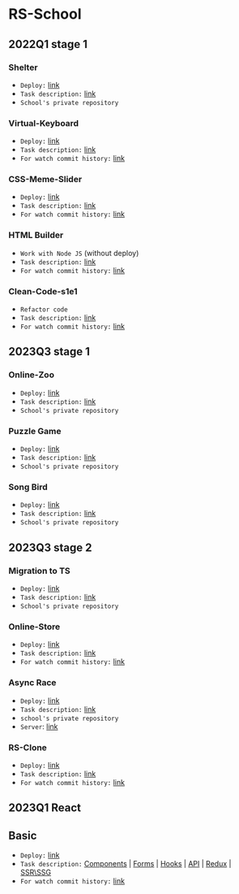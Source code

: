 # RS-School


## 2022Q1 stage 1

### Shelter
- `Deploy:` [link](https://timothy7310.github.io/RS-School/shelter/index.html)  
- `Task description:` [link](https://github.com/rolling-scopes-school/tasks/blob/master/stage1/stream1/shelter/README.md)  
- `School's private repository`

### Virtual-Keyboard
- `Deploy:` [link](https://timothy7310.github.io/RS-School/virtual-keyboard/index.html)  
- `Task description:` [link](https://github.com/rolling-scopes-school/tasks/blob/master/tasks/virtual-keyboard/virtual-keyboard-ru.md)  
- `For watch commit history:` [link](https://github.com/Timothy7310/virtual-keyboard)

### CSS-Meme-Slider
- `Deploy:` [link](https://timothy7310.github.io/RS-School/cssMemSlider/index.html)  
- `Task description:` [link](https://github.com/rolling-scopes-school/tasks/tree/master/tasks/css-meme-slider)  
- `For watch commit history:` [link](https://github.com/Timothy7310/cssMemSlider/tree/gh-pages)

### HTML Builder
- `Work with Node JS` (without deploy)  
- `Task description:` [link](https://github.com/rolling-scopes-school/tasks/tree/master/stage1/modules/html-builder)  
- `For watch commit history:` [link](https://github.com/Timothy7310/HTML-builder)

### Clean-Code-s1e1
- `Refactor code`
- `Task description:` [link](https://github.com/rolling-scopes-school/tasks/blob/master/stage1/modules/clean-code/clean-code-s1e1.md)  
- `For watch commit history:` [link](https://github.com/Timothy7310/clean-code-s1e1/tree/clean-code-s1e1)


## 2023Q3 stage 1

### Online-Zoo
- `Deploy:` [link](https://timothy7310.github.io/RS-School/online-zoo/index.html)  
- `Task description:` [link](https://github.com/rolling-scopes-school/tasks/blob/master/stage1/stream2/online-zoo/README.md)  
- `School's private repository`

### Puzzle Game
- `Deploy:` [link](https://timothy7310.github.io/RS-School/gem-puzzle/index.html)  
- `Task description:` [link](https://github.com/rolling-scopes-school/tasks/blob/master/tasks/stage-1/dom-api/codejam-the-gem-puzzle.md)  
- `School's private repository`

### Song Bird
- `Deploy:` [link](https://timothy7310.github.io/RS-School/song-bird/index.html)  
- `Task description:` [link](https://github.com/rolling-scopes-school/tasks/blob/master/tasks/songbird/songbird-2022q3.md)  
- `School's private repository`


## 2023Q3 stage 2

### Migration to TS
- `Deploy:` [link](https://timothy7310.github.io/RS-School/migration-to-ts/index.html)  
- `Task description:` [link](https://github.com/rolling-scopes-school/tasks/blob/master/tasks/migration-newip-to-ts.md)  
- `School's private repository`

### Online-Store
- `Deploy:` [link](https://timothy7310.github.io/RS-School/online-store/index.html)  
- `Task description:` [link](https://github.com/rolling-scopes-school/tasks/tree/master/tasks/online-store-team)  
- `For watch commit history:` [link](https://github.com/AndrewMotevich/online-store/tree/develop)

### Async Race
- `Deploy:` [link](https://timothy7310.github.io/RS-School/async-race/index.html)  
- `Task description:` [link](https://github.com/rolling-scopes-school/tasks/blob/master/tasks/async-race.md#cross-check)  
- `school's private repository`
- `Server`: [link](https://github.com/mikhama/async-race-api)

### RS-Clone
- `Deploy:` [link](https://effulgent-youtiao-4fc924.netlify.app/#/main)  
- `Task description:` [link](https://github.com/rolling-scopes-school/tasks/blob/master/tasks/rsclone/rsclone.md)  
- `For watch commit history:` [link](https://github.com/Timothy7310/RS-Clone/tree/develop)


## 2023Q1 React

## Basic
- `Deploy:` [link](https://spontaneous-jalebi-0361a1.netlify.app/)  
- `Task description:` [Components](https://github.com/rolling-scopes-school/tasks/tree/master/react/modules/module01) | [Forms](https://github.com/rolling-scopes-school/tasks/tree/master/react/modules/module02) | [Hooks](https://github.com/rolling-scopes-school/tasks/tree/master/react/modules/module03) | [API](https://github.com/rolling-scopes-school/tasks/tree/master/react/modules/module04) | [Redux](https://github.com/rolling-scopes-school/tasks/tree/master/react/modules/module05) | [SSR\SSG](https://github.com/rolling-scopes-school/tasks/tree/master/react/modules/module06)
- `For watch commit history:` [link](https://github.com/Timothy7310/RS-React)
